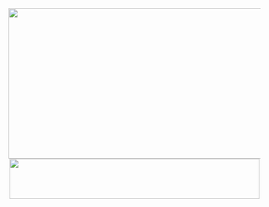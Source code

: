 <div align="center">
    <!--<img src="https://capsule-render.vercel.app/api?type=transparent&color=auto&height=180&text=HELLO,%20WORLD!&animation=twinkling&fontColor=000000&fontSize=60" />-->
    
<a href="https://www.gitanimals.org/en_US?utm_medium=image&utm_source=JH1201&utm_content=farm">
<img
  src="https://render.gitanimals.org/farms/JH1201"
  width="900"
  height="300"
/>
</a>

    
<a href="https://www.gitanimals.org/en_US?utm_medium=image&utm_source=JH1201&utm_content=line">
  <img
    src="https://render.gitanimals.org/lines/JH1201?pet-id=725354160313700370"
    width="500"
    height="80"
  />
</a>

  
  
</div>
